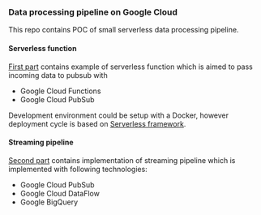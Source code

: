 ### Data processing pipeline on Google Cloud 

This repo contains POC of small serverless data processing pipeline.

#### Serverless function
[First part](gcloud_function/README.md) contains example of serverless function which is aimed to 
pass incoming data to pubsub with 
* Google Cloud Functions
* Google Cloud PubSub  

Development environment could be setup with a Docker, 
however deployment cycle is based on [Serverless framework](https://serverless.com/).

#### Streaming pipeline
[Second part](gcloud_streaming_pipeline/README.md) contains implementation of streaming pipeline which is 
implemented with following technologies:
* Google Cloud PubSub  
* Google Cloud DataFlow
* Google BigQuery